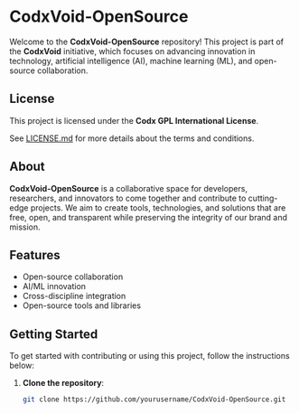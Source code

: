 # CodxVoid-OpenSource

Welcome to the **CodxVoid-OpenSource** repository! This project is part of the **CodxVoid** initiative, which focuses on advancing innovation in technology, artificial intelligence (AI), machine learning (ML), and open-source collaboration.

## License

This project is licensed under the **Codx GPL International License**.

See [LICENSE.md](https://github.com/codxvoid/CodxVoid-OpenSource/edit/main/LICENSE.md) for more details about the terms and conditions.

## About

**CodxVoid-OpenSource** is a collaborative space for developers, researchers, and innovators to come together and contribute to cutting-edge projects. We aim to create tools, technologies, and solutions that are free, open, and transparent while preserving the integrity of our brand and mission.

## Features

- Open-source collaboration
- AI/ML innovation
- Cross-discipline integration
- Open-source tools and libraries

## Getting Started

To get started with contributing or using this project, follow the instructions below:

1. **Clone the repository**:
   ```bash
   git clone https://github.com/yourusername/CodxVoid-OpenSource.git
